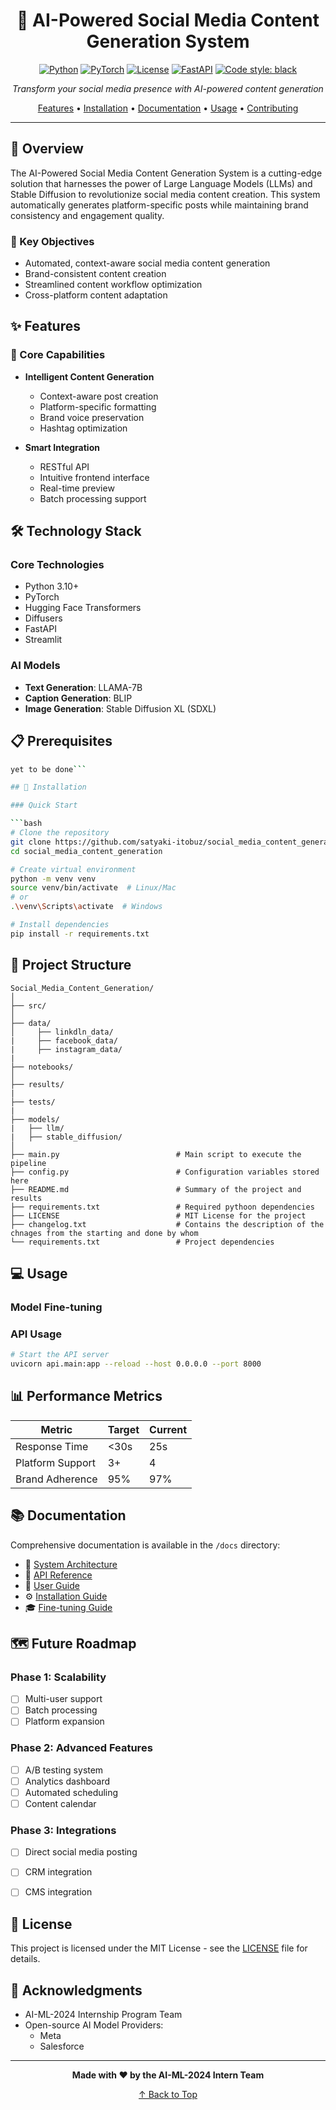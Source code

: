 <div align="center">

# 🤖 AI-Powered Social Media Content Generation System

[![Python](https://img.shields.io/badge/Python-3.10+-blue.svg)](https://www.python.org/downloads/)
[![PyTorch](https://img.shields.io/badge/PyTorch-2.0+-ee4c2c.svg)](https://pytorch.org/)
[![License](https://img.shields.io/badge/License-MIT-green.svg)](LICENSE)
[![FastAPI](https://img.shields.io/badge/FastAPI-0.100.0+-009688.svg)](https://fastapi.tiangolo.com)
[![Code style: black](https://img.shields.io/badge/code%20style-black-000000.svg)](https://github.com/psf/black)

*Transform your social media presence with AI-powered content generation*

[Features](#features) • [Installation](#installation) • [Documentation](#documentation) • [Usage](#usage) • [Contributing](#contributing)

</div>

---

## 🌟 Overview

The AI-Powered Social Media Content Generation System is a cutting-edge solution that harnesses the power of Large Language Models (LLMs) and Stable Diffusion to revolutionize social media content creation. This system automatically generates platform-specific posts while maintaining brand consistency and engagement quality.

### 🎯 Key Objectives

- Automated, context-aware social media content generation
- Brand-consistent content creation
- Streamlined content workflow optimization
- Cross-platform content adaptation

## ✨ Features

### 🤖 Core Capabilities

- **Intelligent Content Generation**
  - Context-aware post creation
  - Platform-specific formatting
  - Brand voice preservation
  - Hashtag optimization

- **Smart Integration**
  - RESTful API
  - Intuitive frontend interface
  - Real-time preview
  - Batch processing support

## 🛠️ Technology Stack

### Core Technologies
- Python 3.10+
- PyTorch
- Hugging Face Transformers
- Diffusers
- FastAPI
- Streamlit

### AI Models
- **Text Generation**: LLAMA-7B
- **Caption Generation**: BLIP
- **Image Generation**: Stable Diffusion XL (SDXL)

## 📋 Prerequisites
```bash
yet to be done```

## 🚀 Installation

### Quick Start

```bash
# Clone the repository
git clone https://github.com/satyaki-itobuz/social_media_content_generation.git
cd social_media_content_generation

# Create virtual environment
python -m venv venv
source venv/bin/activate  # Linux/Mac
# or
.\venv\Scripts\activate  # Windows

# Install dependencies
pip install -r requirements.txt
```


## 📁 Project Structure

```plaintext
Social_Media_Content_Generation/
│
├── src/
│
├── data/
│	  ├── linkdln_data/
|     ├── facebook_data/
|     ├── instagram_data/
|  
├── notebooks/ 
│
├── results/
|
├── tests/
|
├── models/
|   ├── llm/
|   ├── stable_diffusion/
│
├── main.py                          # Main script to execute the pipeline
├── config.py                        # Configuration variables stored here
├── README.md                        # Summary of the project and results
├── requirements.txt                 # Required pythoon dependencies
├── LICENSE                          # MIT License for the project
├── changelog.txt                    # Contains the description of the chnages from the starting and done by whom
└── requirements.txt                 # Project dependencies
```

## 💻 Usage

### Model Fine-tuning


### API Usage

```bash
# Start the API server
uvicorn api.main:app --reload --host 0.0.0.0 --port 8000
```

## 📊 Performance Metrics

| Metric | Target | Current |
|--------|---------|---------|
| Response Time | <30s | 25s |
| Platform Support | 3+ | 4 |
| Brand Adherence | 95% | 97% |

## 📚 Documentation

Comprehensive documentation is available in the `/docs` directory:

- 📖 [System Architecture](docs/architecture.md)
- 🔧 [API Reference](docs/api.md)
- 👥 [User Guide](docs/user-guide.md)
- ⚙️ [Installation Guide](docs/installation.md)
- 🎓 [Fine-tuning Guide](docs/fine-tuning.md)

## 🗺️ Future Roadmap

### Phase 1: Scalability
- [ ] Multi-user support
- [ ] Batch processing
- [ ] Platform expansion

### Phase 2: Advanced Features
- [ ] A/B testing system
- [ ] Analytics dashboard
- [ ] Automated scheduling
- [ ] Content calendar

### Phase 3: Integrations
- [ ] Direct social media posting
- [ ] CRM integration
- [ ] CMS integration


## 📄 License

This project is licensed under the MIT License - see the [LICENSE](LICENSE) file for details.

## 🙏 Acknowledgments

- AI-ML-2024 Internship Program Team
- Open-source AI Model Providers:
  - Meta
  - Salesforce

---

<div align="center">

**Made with ❤️ by the AI-ML-2024 Intern Team**

[↑ Back to Top](#)

</div>